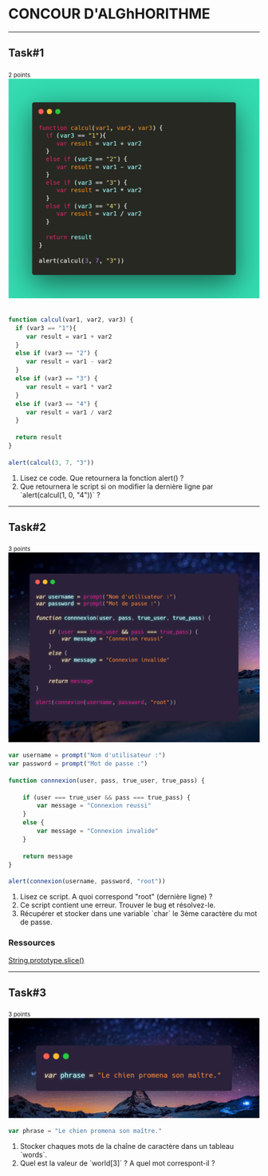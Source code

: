 <h1>CONCOUR D'ALGhHORITHME</h1>
<hr>
<h2>Task#1</h2><sub>2 points</sub>
<img src="carbon.png">
<br>

```javascript

function calcul(var1, var2, var3) {
  if (var3 == "1"){
   	 var result = var1 + var2
  }
  else if (var3 == "2") {
     var result = var1 - var2
  }
  else if (var3 == "3") {
     var result = var1 * var2
  }
  else if (var3 == "4") {
     var result = var1 / var2
  }
  
  return result
}

alert(calcul(3, 7, "3"))
```
<ol>
  <li>Lisez ce code. Que retournera la fonction alert() ?</li>
   <li>Que retournera le script si on modifier la dernière ligne par  `alert(calcul(1, 0, "4"))` ?</li>
</ol>
<hr>
<h2>Task#2</h2><sub>3 points</sub>
<img src="carbon (2).png">
<br>

```javascript
var username = prompt("Nom d'utilisateur :")
var password = prompt("Mot de passe :")

function connnexion(user, pass, true_user, true_pass) {      
  
    if (user === true_user && pass === true_pass) {
        var message = "Connexion reussi"
    }
    else {
        var message = "Connexion invalide"
    }

    return message
}

alert(connexion(username, password, "root"))
```
<ol>
  <li>Lisez ce script. A quoi correspond "root" (dernière ligne) ?</li>
  <li>Ce script contient une erreur. Trouver le bug et résolvez-le.</li>
  <li>Récupérer et stocker dans une variable `char` le 3ème caractère du mot de passe.</li>
</ol>
<h3>Ressources</h3>
<a href="https://developer.mozilla.org/fr/docs/Web/JavaScript/Reference/Global_Objects/String/slice" ><p>String.prototype.slice()</p></a>
<hr>
<h2>Task#3</h2><sub>3 points</sub>
<img src="carbon (3).png">
<br>

```javascript
var phrase = "Le chien promena son maître."
```
<ol>
  <li>Stocker chaques mots de la chaîne de caractère dans un tableau `words`.</li>
  <li>Quel est la valeur de `world[3]` ? A quel mot correspont-il ?</li>
</ol>
